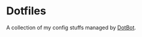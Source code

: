 # Dotfiles

A collection of my config stuffs managed by [DotBot](https://github.com/anishathalye/dotbot).
